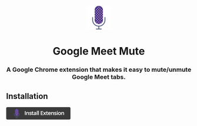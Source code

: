 <p align="center">
<img src="logo.png" alt="Meet Mute" style="max-width:100%;" width="64" height="64">
</p>

<h1 align="center">Google Meet Mute</h1>
<h3 align="center">A Google Chrome extension that makes it easy to mute/unmute Google Meet tabs.</h3>

## Installation

[<img src="install.png" width="175px">][webstore-url]

[webstore-url]: https://chrome.google.com/webstore/detail/meet-mute/dkgoclojlihiolngeagmhkjiglmoeeic
